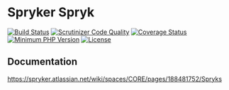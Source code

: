 # Spryker Spryk

[![Build Status](https://travis-ci.org/spryker/spryk.svg?branch=master)](https://travis-ci.org/spryker/spryk)
[![Scrutinizer Code Quality](https://scrutinizer-ci.com/g/spryker/spryk/badges/quality-score.png?b=master)](https://scrutinizer-ci.com/g/spryker/spryk/?branch=master)
[![Coverage Status](https://coveralls.io/repos/github/spryker/spryk/badge.svg?branch=master&t=2ga4h9)](https://coveralls.io/github/spryker/spryk?branch=master)
[![Minimum PHP Version](https://img.shields.io/badge/php-%3E%3D%207.1-8892BF.svg)](https://php.net/)
[![License](https://img.shields.io/github/license/spryker/spryk.svg)](https://packagist.org/packages/spryker/spryk)

## Documentation
https://spryker.atlassian.net/wiki/spaces/CORE/pages/188481752/Spryks
